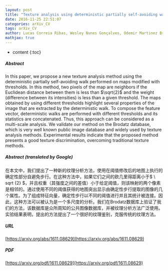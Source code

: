 ```yaml
---
layout: post
title: "Texture analysis using deterministic partially self-avoiding walk with thresholds"
date: 2016-11-25 22:51:07
categories: arXiv_CV
tags: arXiv_CV
author: Lucas Correia Ribas, Wesley Nunes Gonçalves, Odemir Martinez Bruno
mathjax: true
---
```


* content
{:toc}

##### Abstract
In this paper, we propose a new texture analysis method using the deterministic partially self-avoiding walk performed on maps modified with thresholds. In this method, two pixels of the map are neighbors if the Euclidean distance between them is less than $\sqrt{2}$ and the weight (difference between its intensities) is less than a given threshold. The maps obtained by using different thresholds highlight several properties of the image that are extracted by the deterministic walk. To compose the feature vector, deterministic walks are performed with different thresholds and its statistics are concatenated. Thus, this approach can be considered as a multi-scale analysis. We validate our method on the Brodatz database, which is very well known public image database and widely used by texture analysis methods. Experimental results indicate that the proposed method presents a good texture discrimination, overcoming traditional texture methods.

##### Abstract (translated by Google)
在本文中，我们提出了一种新的纹理分析方法，使用在阈值修改后的地图上执行的确定性部分自避免步行。在这种方法中，如果它们之间的欧几里得距离小于$ \ sqrt {2} $，并且权重（其强度之间的差值）小于给定阈值，则该映射的两个像素是相邻的。通过使用不同的阈值获得的地图突出显示由确定性步行提取的图像的几个属性。为了组成特征向量，确定性步行以不同的阈值进行并且其统计被连接。因此，这种方法可以被认为是一个多尺度的分析。我们在Brodatz数据库上验证了我们的方法，该数据库是众所周知的公共图像数据库，并被纹理分析方法广泛使用。实验结果表明，提出的方法提出了一个很好的纹理鉴别，克服传统的纹理方法。

##### URL
[https://arxiv.org/abs/1611.08629](https://arxiv.org/abs/1611.08629)

##### PDF
[https://arxiv.org/pdf/1611.08629](https://arxiv.org/pdf/1611.08629)

